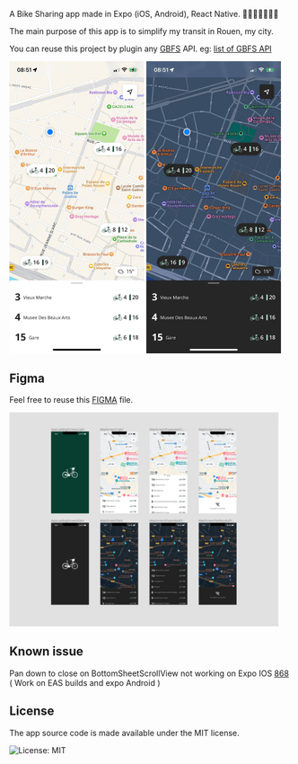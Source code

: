 A Bike Sharing app made in Expo (iOS, Android), React Native. 🚴🚴🏾‍♀️🚴🏽‍♂️

The main purpose of this app is to simplify my transit in Rouen, my city.

You can reuse this project by plugin any [GBFS](https://github.com/NABSA/gbfs) API. eg: [list of GBFS API](https://github.com/NABSA/gbfs/blob/master/systems.csv)

<p float="left">
  <img src="./docs/app-light.jpg?raw=true" width="240" />
  <img src="./docs/app-dark.jpg?raw=true" width="240" />
</p>

## Figma

Feel free to reuse this [FIGMA](https://www.figma.com/file/STwur9wHa2T9eXOTIygLrh/expo-bike-sharing?node-id=0%3A1) file.

<p float="left">
  <img src="./docs/figma.png?raw=true" width="480" />
</p>

## Known issue

Pan down to close on BottomSheetScrollView not working on Expo IOS [868](https://github.com/gorhom/react-native-bottom-sheet/issues/868) ( Work on EAS builds and expo Android )

## License

The app source code is made available under the MIT license.

<a aria-label="expo-bike-sharing is free to use" href="/LICENSE" target="_blank">
<img align="left" alt="License: MIT" src="https://img.shields.io/badge/License-MIT-success.svg?style=for-the-badge&color=33CC12" target="_blank" />
</a>
